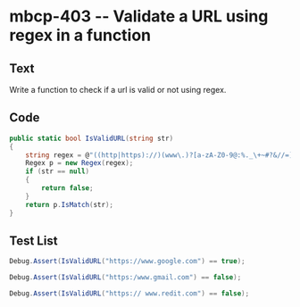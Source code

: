 # mbcp-403 -- Validate a URL using regex in a function

## Text

Write a function to check if a url is valid or not using regex.

## Code

```csharp
public static bool IsValidURL(string str) 
{
    string regex = @"((http|https)://)(www\.)?[a-zA-Z0-9@:%._\+~#?&//=]{2,256}\.[a-z]{2,6}\b([-a-zA-Z0-9@:%._\+~#?&//=]*)";
    Regex p = new Regex(regex);
    if (str == null) 
    {
        return false;
    }
    return p.IsMatch(str);
}
```

## Test List

```csharp
Debug.Assert(IsValidURL("https://www.google.com") == true);
```

```csharp
Debug.Assert(IsValidURL("https:/www.gmail.com") == false);
```

```csharp
Debug.Assert(IsValidURL("https:// www.redit.com") == false);
```
